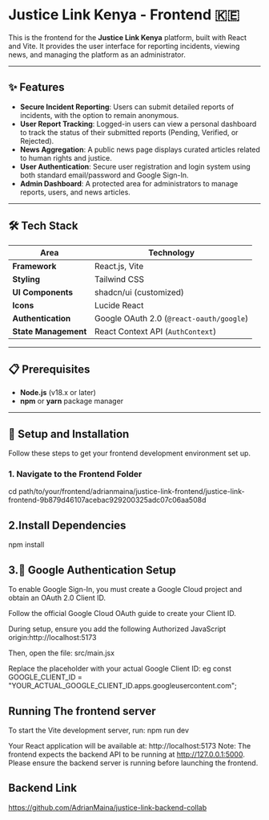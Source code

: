 # Justice Link Kenya - Frontend 🇰🇪

This is the frontend for the **Justice Link Kenya** platform, built with React and Vite. It provides the user interface for reporting incidents, viewing news, and managing the platform as an administrator.

---

## ✨ Features

- **Secure Incident Reporting**: Users can submit detailed reports of incidents, with the option to remain anonymous.
- **User Report Tracking**: Logged-in users can view a personal dashboard to track the status of their submitted reports (Pending, Verified, or Rejected).
- **News Aggregation**: A public news page displays curated articles related to human rights and justice.
- **User Authentication**: Secure user registration and login system using both standard email/password and Google Sign-In.
- **Admin Dashboard**: A protected area for administrators to manage reports, users, and news articles.

---

## 🛠️ Tech Stack

| Area               | Technology                             |
|--------------------|-----------------------------------------|
| **Framework**       | React.js, Vite                         |
| **Styling**         | Tailwind CSS                          |
| **UI Components**   | shadcn/ui (customized)                |
| **Icons**           | Lucide React                          |
| **Authentication**  | Google OAuth 2.0 (`@react-oauth/google`) |
| **State Management**| React Context API (`AuthContext`)     |

---

## 📋 Prerequisites

- **Node.js** (v18.x or later)  
- **npm** or **yarn** package manager

---

## 🚀 Setup and Installation

Follow these steps to get your frontend development environment set up.

### 1. Navigate to the Frontend Folder


cd path/to/your/frontend/adrianmaina/justice-link-frontend/justice-link-frontend-9b879d46107acebac929200325adc07c06aa508d

## 2.Install Dependencies
npm install

## 3.🔐 Google Authentication Setup
To enable Google Sign-In, you must create a Google Cloud project and obtain an OAuth 2.0 Client ID.

Follow the official Google Cloud OAuth guide to create your Client ID.

During setup, ensure you add the following Authorized JavaScript origin:http://localhost:5173

Then, open the file: src/main.jsx

Replace the placeholder with your actual Google Client ID: eg const GOOGLE_CLIENT_ID = "YOUR_ACTUAL_GOOGLE_CLIENT_ID.apps.googleusercontent.com";

## Running The frontend server

To start the Vite development server, run:
npm run dev

Your React application will be available at:
http://localhost:5173
Note: The frontend expects the backend API to be running at http://127.0.0.1:5000. Please ensure the backend server is running before launching the frontend.

## Backend Link
https://github.com/AdrianMaina/justice-link-backend-collab




